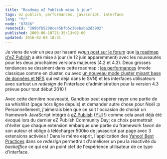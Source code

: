 ```yaml
---
title: "Roadmap eZ Publish mise à jour"
tags: ez publish, performances, javascript, interface
lang: "fr"
node: "67836"
remoteId: "289bfb5298ce45bfb5c30ebaba2d3992"
published: 2009-06-18T21:35:13+02:00
updated: 2016-02-08 18:31
---
```


Je viens de voir un peu par hasard *via*[un post sur le
forum](http://ez.no/developer/forum/suggestions/ez_components_templating_engine)
que [la roadmap d'eZ Publish](http://ez.no/ezpublish/roadmap) a été mise à jour
(le 12 juin apparemment) avec les nouveautés pour les deux prochaines versions
majeures (4.2 et 4.3). Deux grosses tendances se dessinent dans cette roadmap :
[les performances](/post/les-performances-d-ez-publish) (mode classique comme en
cluster, ou avec [un nouveau mode cluster mixant base de données et
NFS](https://github.com/ezsystems/ezpublish-legacy/blob/master/doc/specifications/4.2/db_nfs_cluster_handler/dbnfsclusterhandler.txt)
qui est déjà dans le SVN) et les interfaces utilisateurs avec surtout un
*redesign* de l'interface d'administration pour la version 4.3 prévue pour tout
début 2010 !


Avec cette dernière nouveauté, Gandbox peut espérer rayer une partie de sa
whishlist (page hors ligne depuis)
et demander autre chose pour Noël :p Personnellement, j'aimerais bien que ce
soit l'occasion de choisir un framework JavaScript intégré à [eZ
Publish](/tag/ez-publish) (<abbr title="Yahoo! User Interface">YUI</abbr>  !)
comme cela avait déjà été évoqué lors du dernier eZ Publish Community
Day; ce choix
permettrait d'éviter que chaque extension embarque une partie du framework
favori de son auteur et oblige à télécharger 500ko de javascript par page avec 3
extensions activées ! Dans le même esprit, l'application des [Yahoo! Best
Practices](http://developer.yahoo.com/performance/rules.html) dans ce *redesign*
permettrait d'améliorer un peu la réactivité du *backoffice* ce qui est un point
clef de l'expérience utilisateur de ce type d'interface.
